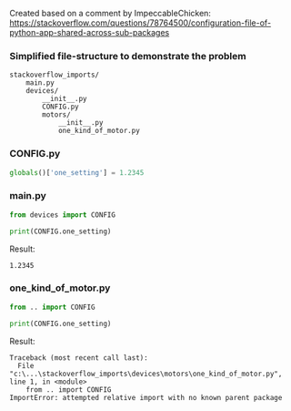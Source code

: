 Created based on a comment by ImpeccableChicken: https://stackoverflow.com/questions/78764500/configuration-file-of-python-app-shared-across-sub-packages
### Simplified file-structure to demonstrate the problem
```
stackoverflow_imports/
    main.py
    devices/
        __init__.py
        CONFIG.py
        motors/
            __init__.py
            one_kind_of_motor.py
```
### CONFIG.py
```python
globals()['one_setting'] = 1.2345
```
### main.py
```python
from devices import CONFIG

print(CONFIG.one_setting)
```
Result:
```
1.2345
```
### one_kind_of_motor.py
```python
from .. import CONFIG

print(CONFIG.one_setting)
```
Result:
```
Traceback (most recent call last):
  File "c:\...\stackoverflow_imports\devices\motors\one_kind_of_motor.py", line 1, in <module>
    from .. import CONFIG
ImportError: attempted relative import with no known parent package
```
